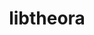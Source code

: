 ---
title: "libtheora"
layout: cache
categories: [package, develop]
meta: {"compilers": ["gcc@11.1.0", "gcc@11.4.0", "msvc@19.39.33523"], "num_specs": 28, "num_specs_by_stack": {"data-vis-sdk": 11, "e4s": 16, "e4s-rocm-external": 8, "root": 28, "windows-vis": 1}, "oss": ["ubuntu20.04", "ubuntu22.04", "windows10.0.20348"], "platforms": ["linux", "windows"], "stacks": ["data-vis-sdk", "e4s", "e4s-rocm-external", "root", "windows-vis"], "targets": ["x86_64", "x86_64_v3"], "versions": ["1.1.1", "1.2.0"]}
spec_details: [{"compiler": "gcc@11.1.0", "hash": "2dwcrxuf7gmvqcevbn3b7fwq4lgkad2t", "os": "ubuntu20.04", "platform": "linux", "size": "-", "stacks": ["data-vis-sdk", "root"], "target": "x86_64_v3", "variants": ["build_system=autotools", "~doc", "~examples"], "versions": ["1.2.0"]}, {"compiler": "gcc@11.1.0", "hash": "2vao4y73wf2lds6lcmpengnmml2gpy6b", "os": "ubuntu20.04", "platform": "linux", "size": "-", "stacks": ["data-vis-sdk", "root"], "target": "x86_64_v3", "variants": ["build_system=autotools", "~doc", "~examples"], "versions": ["1.2.0"]}, {"compiler": "gcc@11.4.0", "hash": "346ord35eez75uepiqxmwlubootzfxux", "os": "ubuntu22.04", "platform": "linux", "size": "-", "stacks": ["e4s", "root"], "target": "x86_64_v3", "variants": ["build_system=autotools", "~doc", "~examples"], "versions": ["1.2.0"]}, {"compiler": "gcc@11.1.0", "hash": "4poicmqesc74gmzzjcdfnuttt4hzwyao", "os": "ubuntu20.04", "platform": "linux", "size": "-", "stacks": ["data-vis-sdk", "root"], "target": "x86_64_v3", "variants": ["build_system=autotools", "~doc", "~examples"], "versions": ["1.2.0"]}, {"compiler": "gcc@11.4.0", "hash": "4rfohhlx657tadkjeadmeu4ckcmkneww", "os": "ubuntu22.04", "platform": "linux", "size": "-", "stacks": ["e4s", "e4s-rocm-external", "root"], "target": "x86_64_v3", "variants": ["build_system=autotools", "~doc", "~examples"], "versions": ["1.2.0"]}, {"compiler": "gcc@11.4.0", "hash": "6sg3rrphggyyqp3x2bckmyo6rhyr2kye", "os": "ubuntu22.04", "platform": "linux", "size": "-", "stacks": ["e4s", "e4s-rocm-external", "root"], "target": "x86_64_v3", "variants": ["build_system=autotools", "~doc", "~examples"], "versions": ["1.2.0"]}, {"compiler": "gcc@11.4.0", "hash": "6wqxpcaxjnlbbhagrutlzwodboo6uf2b", "os": "ubuntu22.04", "platform": "linux", "size": "-", "stacks": ["e4s", "e4s-rocm-external", "root"], "target": "x86_64_v3", "variants": ["build_system=autotools", "~doc", "~examples"], "versions": ["1.2.0"]}, {"compiler": "gcc@11.1.0", "hash": "7c3w5ib2fdwn3jualbxgc2eieqb5pdo3", "os": "ubuntu20.04", "platform": "linux", "size": "-", "stacks": ["data-vis-sdk", "root"], "target": "x86_64_v3", "variants": ["build_system=autotools", "~doc", "patches:=d9bb5a9,e01511a,e01ef71,ff8478d"], "versions": ["1.1.1"]}, {"compiler": "gcc@11.4.0", "hash": "axuocwdejsgzfu7zduobr3xghk2ocr5w", "os": "ubuntu22.04", "platform": "linux", "size": "-", "stacks": ["e4s", "e4s-rocm-external", "root"], "target": "x86_64_v3", "variants": ["build_system=autotools", "~doc", "patches:=d9bb5a9,e01511a,e01ef71,ff8478d"], "versions": ["1.1.1"]}, {"compiler": "msvc@19.39.33523", "hash": "cxoq236ose4lwljtwn6jkmpkkm2k6efs", "os": "windows10.0.20348", "platform": "windows", "size": "-", "stacks": ["root", "windows-vis"], "target": "x86_64", "variants": ["build_system=msbuild", "~doc", "~examples", "patches:=c311f2e", "+static"], "versions": ["1.2.0"]}, {"compiler": "gcc@11.4.0", "hash": "dwforvp3533k7nqg4awegslm7f7kjjst", "os": "ubuntu22.04", "platform": "linux", "size": "-", "stacks": ["e4s", "root"], "target": "x86_64_v3", "variants": ["build_system=autotools", "~doc", "patches:=d9bb5a9,e01511a,e01ef71,ff8478d"], "versions": ["1.1.1"]}, {"compiler": "gcc@11.1.0", "hash": "f6psayrxp2bkepuj4w3uop7af45nlvhk", "os": "ubuntu20.04", "platform": "linux", "size": "-", "stacks": ["data-vis-sdk", "root"], "target": "x86_64_v3", "variants": ["build_system=autotools", "~doc", "~examples"], "versions": ["1.2.0"]}, {"compiler": "gcc@11.1.0", "hash": "gphoa6d4tg6ythrixlue6fy6voqve74u", "os": "ubuntu20.04", "platform": "linux", "size": "-", "stacks": ["data-vis-sdk", "root"], "target": "x86_64_v3", "variants": ["build_system=autotools", "~doc", "patches:=d9bb5a9,e01511a,e01ef71,ff8478d"], "versions": ["1.1.1"]}, {"compiler": "gcc@11.1.0", "hash": "k3vkrjcrw7qf5sgxkl6kajbqv5e4mcpk", "os": "ubuntu20.04", "platform": "linux", "size": "-", "stacks": ["data-vis-sdk", "root"], "target": "x86_64_v3", "variants": ["build_system=autotools", "~doc", "patches:=d9bb5a9,e01511a,e01ef71,ff8478d"], "versions": ["1.1.1"]}, {"compiler": "gcc@11.4.0", "hash": "obowxmi5htxwaywrvjferhjfdramotmf", "os": "ubuntu22.04", "platform": "linux", "size": "-", "stacks": ["e4s", "e4s-rocm-external", "root"], "target": "x86_64_v3", "variants": ["build_system=autotools", "~doc", "patches:=d9bb5a9,e01511a,e01ef71,ff8478d"], "versions": ["1.1.1"]}, {"compiler": "gcc@11.1.0", "hash": "odn2vqga2ga7co2dgrsztos6n66ht6tx", "os": "ubuntu20.04", "platform": "linux", "size": "-", "stacks": ["data-vis-sdk", "root"], "target": "x86_64_v3", "variants": ["build_system=autotools", "~doc", "~examples"], "versions": ["1.2.0"]}, {"compiler": "gcc@11.4.0", "hash": "pcwu5i7djzuzzt6sy5uzqae7lfabd5dd", "os": "ubuntu22.04", "platform": "linux", "size": "-", "stacks": ["e4s", "root"], "target": "x86_64_v3", "variants": ["build_system=autotools", "~doc", "patches:=d9bb5a9,e01511a,e01ef71,ff8478d"], "versions": ["1.1.1"]}, {"compiler": "gcc@11.1.0", "hash": "qku4uuv36sdizlyc4rytj22td64b4gs6", "os": "ubuntu20.04", "platform": "linux", "size": "-", "stacks": ["data-vis-sdk", "root"], "target": "x86_64_v3", "variants": ["build_system=autotools", "~doc", "patches:=d9bb5a9,e01511a,e01ef71,ff8478d"], "versions": ["1.1.1"]}, {"compiler": "gcc@11.4.0", "hash": "rlaxf5t3vhwwsx56rq5k4i74vy4ng654", "os": "ubuntu22.04", "platform": "linux", "size": "-", "stacks": ["e4s", "root"], "target": "x86_64_v3", "variants": ["build_system=autotools", "~doc", "patches:=d9bb5a9,e01511a,e01ef71,ff8478d"], "versions": ["1.1.1"]}, {"compiler": "gcc@11.1.0", "hash": "rllfcacxtbn3adyeliocsqbqzycrpynh", "os": "ubuntu20.04", "platform": "linux", "size": "-", "stacks": ["data-vis-sdk", "root"], "target": "x86_64_v3", "variants": ["build_system=autotools", "~doc", "patches:=d9bb5a9,e01511a,e01ef71,ff8478d"], "versions": ["1.1.1"]}, {"compiler": "gcc@11.4.0", "hash": "sy6gkan2cwzq64pqgwhgcbc4fhzc4izr", "os": "ubuntu22.04", "platform": "linux", "size": "-", "stacks": ["e4s", "e4s-rocm-external", "root"], "target": "x86_64_v3", "variants": ["build_system=autotools", "~doc", "patches:=d9bb5a9,e01511a,e01ef71,ff8478d"], "versions": ["1.1.1"]}, {"compiler": "gcc@11.1.0", "hash": "tzjigtcffqm2sn4vbd5dh3dhsvx6qt7z", "os": "ubuntu20.04", "platform": "linux", "size": "-", "stacks": ["data-vis-sdk", "root"], "target": "x86_64_v3", "variants": ["build_system=autotools", "~doc", "patches:=d9bb5a9,e01511a,e01ef71,ff8478d"], "versions": ["1.1.1"]}, {"compiler": "gcc@11.4.0", "hash": "vznadrgsrlcyzt6e6iyqjyt5aqfvrnio", "os": "ubuntu22.04", "platform": "linux", "size": "-", "stacks": ["e4s", "root"], "target": "x86_64_v3", "variants": ["build_system=autotools", "~doc", "~examples"], "versions": ["1.2.0"]}, {"compiler": "gcc@11.4.0", "hash": "wzkl6gp7vf63c7p4i6ifsgzlpoib6erl", "os": "ubuntu22.04", "platform": "linux", "size": "-", "stacks": ["e4s", "root"], "target": "x86_64_v3", "variants": ["build_system=autotools", "~doc", "patches:=d9bb5a9,e01511a,e01ef71,ff8478d"], "versions": ["1.1.1"]}, {"compiler": "gcc@11.4.0", "hash": "yd46plg7lkxq3wmcpcpeeh546kpvnfby", "os": "ubuntu22.04", "platform": "linux", "size": "-", "stacks": ["e4s", "root"], "target": "x86_64_v3", "variants": ["build_system=autotools", "~doc", "~examples"], "versions": ["1.2.0"]}, {"compiler": "gcc@11.4.0", "hash": "ysoks2shdywjqyewaqeg53lj7f2e4srz", "os": "ubuntu22.04", "platform": "linux", "size": "-", "stacks": ["e4s", "root"], "target": "x86_64_v3", "variants": ["build_system=autotools", "~doc", "patches:=d9bb5a9,e01511a,e01ef71,ff8478d"], "versions": ["1.1.1"]}, {"compiler": "gcc@11.4.0", "hash": "z4evrgf43vp3il47qvxvbl5evw2rsywk", "os": "ubuntu22.04", "platform": "linux", "size": "-", "stacks": ["e4s", "e4s-rocm-external", "root"], "target": "x86_64_v3", "variants": ["build_system=autotools", "~doc", "patches:=d9bb5a9,e01511a,e01ef71,ff8478d"], "versions": ["1.1.1"]}, {"compiler": "gcc@11.4.0", "hash": "zyao6yrf4wx7hh4ogwvqoffzrir4rzsy", "os": "ubuntu22.04", "platform": "linux", "size": "-", "stacks": ["e4s", "e4s-rocm-external", "root"], "target": "x86_64_v3", "variants": ["build_system=autotools", "~doc", "patches:=d9bb5a9,e01511a,e01ef71,ff8478d"], "versions": ["1.1.1"]}]
---